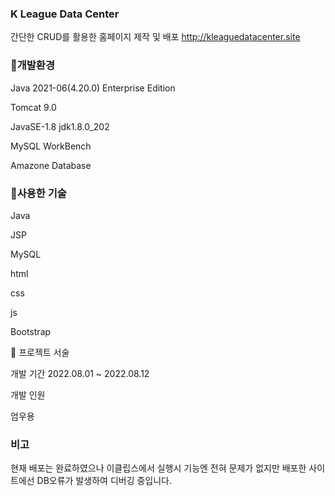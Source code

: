 ### K League Data Center 
간단한 CRUD를 활용한 홈페이지 제작 및 배포
http://kleaguedatacenter.site


### 🔨개발환경
Java 2021-06(4.20.0) Enterprise Edition

Tomcat 9.0

JavaSE-1.8 jdk1.8.0_202

MySQL WorkBench

Amazone Database


### 🔨사용한 기술
Java

JSP

MySQL

html

css

js

Bootstrap

🔎 프로젝트 서술

개발 기간 2022.08.01 ~ 2022.08.12

개발 인원

엄우용

### 비고

현재 배포는 완료하였으나 이클립스에서 실행시 기능엔 전혀 문제가 없지만 배포한 사이트에선 DB오류가 발생하여 디버깅 중입니다.

